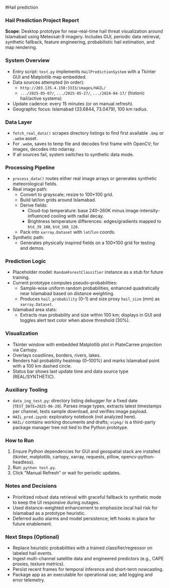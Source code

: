 #Hail prediction
### Hail Prediction Project Report

**Scope**: Desktop prototype for near-real-time hail threat visualization around Islamabad using Meteosat-9 imagery. Includes GUI, periodic data retrieval, synthetic fallback, feature engineering, probabilistic hail estimation, and map rendering.

### System Overview
- Entry script: `test.py` implements `HailPredictionSystem` with a Tkinter GUI and Matplotlib map embedded.
- Data sources attempted (in order):
  - `http://203.135.4.150:3333/images/HAIL/`
  - `.../2025-05-07/`, `.../2025-05-27/`, `.../2024-04-17/` (historic hail/active systems)
- Update cadence: every 15 minutes (or on manual refresh).
- Geographic focus: Islamabad (33.6844, 73.0479), 100 km radius.

### Data Layer
- `fetch_real_data()` scrapes directory listings to find first available `.bmp` or `.webm` asset.
- For `.webm`, saves to temp file and decodes first frame with OpenCV; for images, decodes into ndarray.
- If all sources fail, system switches to synthetic data mode.

### Processing Pipeline
- `process_data()` routes either real image arrays or generates synthetic meteorological fields.
- Real image path:
  - Convert to grayscale; resize to 100×100 grid.
  - Build lat/lon grids around Islamabad.
  - Derive fields:
    - Cloud-top temperature: base 240–260K minus image-intensity-influenced cooling with radial decay.
    - Brightness temperature differences: edges/gradients mapped to `btd_39_108`, `btd_108_120`.
  - Pack into `xarray.Dataset` with `lat`/`lon` coords.
- Synthetic path:
  - Generates physically inspired fields on a 100×100 grid for testing and demos.

### Prediction Logic
- Placeholder model: `RandomForestClassifier` instance as a stub for future training.
- Current prototype computes pseudo-probabilities:
  - Sample-wise uniform random probabilities, enhanced quadratically near Islamabad based on distance weighting.
  - Produces `hail_probability` (0–1) and size proxy `hail_size` (mm) as `xarray.Dataset`.
- Islamabad area stats:
  - Extracts max probability and size within 100 km; displays in GUI and toggles alert text color when above threshold (30%).

### Visualization
- Tkinter window with embedded Matplotlib plot in PlateCarree projection via Cartopy.
- Overlays coastlines, borders, rivers, lakes.
- Renders hail probability heatmap (0–100%) and marks Islamabad point with a 100 km dashed circle.
- Status bar shows last update time and data source type (REAL/SYNTHETIC).

### Auxiliary Tooling
- `data_ing_test.py`: directory listing debugger for a fixed date (`TEST_DATE=2025-06-20`). Parses image types, extracts latest timestamps per channel, tests sample download, and verifies image payload.
- `HAIL_pred.ipynb`: exploratory notebook (not analyzed here).
- `HAIL/` contains working documents and drafts; `vcpkg/` is a third-party package manager tree not tied to the Python prototype.

### How to Run
1) Ensure Python dependencies for GUI and geospatial stack are installed (tkinter, matplotlib, cartopy, xarray, requests, pillow, opencv-python-headless).
2) Run: `python test.py`.
3) Click "Manual Refresh" or wait for periodic updates.

### Notes and Decisions
- Prioritized robust data retrieval with graceful fallback to synthetic mode to keep the UI responsive during outages.
- Used distance-weighted enhancement to emphasize local hail risk for Islamabad as a prototype heuristic.
- Deferred audio alarms and model persistence; left hooks in place for future enablement.

### Next Steps (Optional)
- Replace heuristic probabilities with a trained classifier/regressor on labeled hail events.
- Ingest multi-channel satellite data and engineered predictors (e.g., CAPE proxies, texture metrics).
- Persist recent frames for temporal inference and short-term nowcasting.
- Package app as an executable for operational use; add logging and error telemetry.

